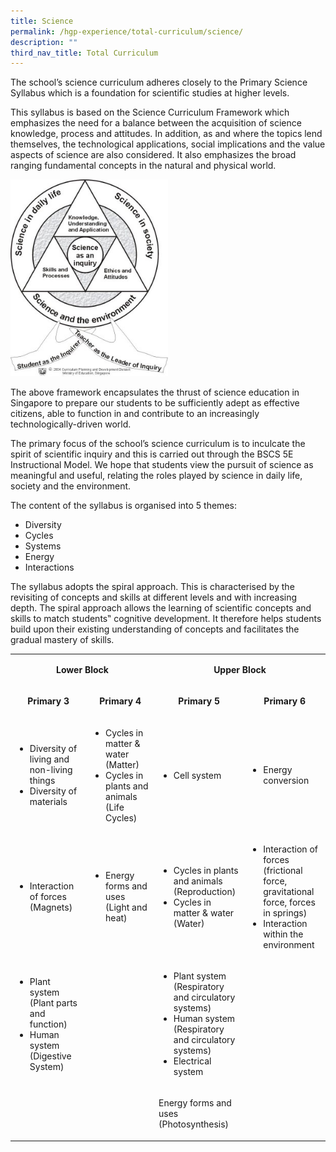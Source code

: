 ```yaml
---
title: Science
permalink: /hgp-experience/total-curriculum/science/
description: ""
third_nav_title: Total Curriculum
---
```

<p>The school&rsquo;s science curriculum adheres closely to the Primary Science Syllabus which is a foundation for scientific studies at higher levels.</p>
<p>This syllabus is based on the Science Curriculum Framework which emphasizes the need for a balance between the acquisition of science knowledge, process and attitudes. In addition, as and where the topics lend themselves, the technological applications, social implications and the value aspects of science are also considered. It also emphasizes the broad ranging fundamental concepts in the natural and physical world.</p>
<img style="width: 50%;" src="/images/sci.jpg">
<p>The above framework encapsulates the thrust of science education in Singapore to prepare our students to be sufficiently adept as effective citizens, able to function in and contribute to an increasingly technologically-driven world.</p>
<p>The primary focus of the school&rsquo;s science curriculum is to inculcate the spirit of scientific inquiry and this is carried out through the BSCS 5E Instructional Model.&nbsp;We hope that students view the pursuit of science as meaningful and useful, relating the roles played by science in daily life, society and the environment.</p>
<p>The content of the syllabus is organised into 5 themes:</p>
<ul>
<li>Diversity</li>
<li>Cycles</li>
<li>Systems</li>
<li>Energy</li>
<li>Interactions</li>
</ul>
<p>The syllabus adopts the spiral approach. This is characterised by the revisiting of concepts and skills at different levels and with increasing depth. The spiral approach allows the learning of scientific concepts and skills to match students‟ cognitive development. It therefore helps students build upon their existing understanding of concepts and facilitates the gradual mastery of skills.</p>
<table style="font-weight: 400;">
<tbody>
<tr>
<td style="text-align: center;" colspan="2" width="301">
<p><strong>Lower Block</strong></p>
</td>
<td style="text-align: center;" colspan="2" width="301">
<p><strong>Upper Block</strong></p>
</td>
</tr>
<tr>
<td style="text-align: center;" width="150">
<p><strong>Primary 3</strong></p>
</td>
<td style="text-align: center;" width="150">
<p><strong>Primary 4</strong></p>
</td>
<td style="text-align: center;" width="150">
<p><strong>Primary 5</strong></p>
</td>
<td style="text-align: center;" width="150">
<p><strong>Primary 6</strong></p>
</td>
</tr>
<tr>
<td width="150">
<ul>
<li>Diversity of living and non-living things</li>
<li>Diversity of materials</li>
</ul>
</td>
<td width="150">
<ul>
<li>Cycles in matter &amp; water (Matter)</li>
<li>Cycles in plants and animals (Life Cycles)</li>
</ul>
</td>
<td width="150">
<ul>
<li>Cell system</li>
</ul>
</td>
<td width="150">
<ul>
<li>Energy conversion</li>
</ul>
</td>
</tr>
<tr>
<td width="150">
<ul>
<li>Interaction of forces (Magnets)</li>
</ul>
</td>
<td width="150">
<ul>
<li>Energy forms and uses (Light and heat)</li>
</ul>
</td>
<td width="150">
<ul>
<li>Cycles in plants and animals (Reproduction)</li>
<li>Cycles in matter &amp; water (Water)</li>
</ul>
</td>
<td width="150">
<ul>
<li>Interaction of forces (frictional force, gravitational force, forces in springs)</li>
<li>Interaction within the environment</li>
</ul>
</td>
</tr>
<tr>
<td width="150">
<ul>
<li>Plant system (Plant parts and function)</li>
<li>Human system (Digestive System)</li>
</ul>
</td>
<td width="150">
<p>&nbsp;</p>
</td>
<td width="150">
<ul>
<li>Plant system (Respiratory and circulatory systems)</li>
<li>Human system (Respiratory and circulatory systems)</li>
<li>Electrical system</li>
</ul>
</td>
<td width="150">
<p>&nbsp;</p>
</td>
</tr>
<tr>
<td width="150">
<p>&nbsp;</p>
</td>
<td width="150">
<p>&nbsp;</p>
</td>
<td width="150">
<p>Energy forms and uses (Photosynthesis)</p>
</td>
<td width="150">
<p>&nbsp;</p>
</td>
</tr>
</tbody>
</table>